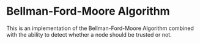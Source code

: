 # Bellman-Ford-Moore Algorithm

This is an implementation of the Bellman-Ford-Moore Algorithm combined with the ability to detect whether a node should be trusted or not.
